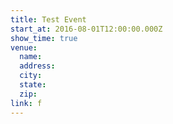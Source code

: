 ```yaml
---
title: Test Event
start_at: 2016-08-01T12:00:00.000Z
show_time: true
venue:
  name:
  address:
  city:
  state:
  zip:
link: f
---
```



